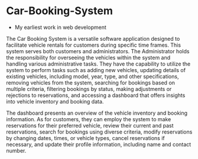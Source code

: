 # Car-Booking-System
- My earliest work in web development

The Car Booking System is a versatile software application designed to facilitate vehicle rentals for customers during specific time frames. This system serves both customers and administrators. The Administrator holds the responsibility for overseeing the vehicles within the system and handling various administrative tasks. They have the capability to utilize the system to perform tasks such as adding new vehicles, updating details of existing vehicles, including model, year, type, and other specifications, removing vehicles from the system, searching for bookings based on multiple criteria, filtering bookings by status, making adjustments or rejections to reservations, and accessing a dashboard that offers insights into vehicle inventory and booking data.

The dashboard presents an overview of the vehicle inventory and booking information. As for customers, they can employ the system to make reservations for their preferred vehicle, review their current and past reservations, search for bookings using diverse criteria, modify reservations by changing dates, times, or vehicle types, cancel reservations if necessary, and update their profile information, including name and contact number.
